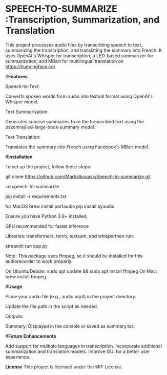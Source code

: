 # SPEECH-TO-SUMMARIZE :Transcription, Summarization, and Translation


This project processes audio files by transcribing speech to text, summarizing the transcription, and translating the summary into French. It uses OpenAI's Whisper for transcription, a LED-based summarizer for summarization, and MBart for multilingual translation on https://huggingface.co/

#**Features**

Speech-to-Text:

Converts spoken words from audio into textual format using OpenAI's Whisper model.

Text Summarization:

Generates concise summaries from the transcribed text using the pszemraj/led-large-book-summary model.

Text Translation:

Translates the summary into French using Facebook's MBart model.

#**Installation**

To set up the project, follow these steps:

git clone https://github.com/Martialkouass/Speech-to-summarize.git

cd speech-to-summarize

pip install -r requirements.txt  

for MacOS
brew install portaudio
pip install pyaudio

Ensure you have Python 3.9+ installed,

GPU recommended for faster inference

Libraries: transformers, torch, textsum, and whisperthen run:

streamlit run app.py


Note: This package uses ffmpeg, so it should be installed for this audiorecorder to work properly.

On Ubuntu/Debian: sudo apt update && sudo apt install ffmpeg
On Mac: brew install ffmpeg


#**Usage**

Place your audio file (e.g., audio.mp3) in the project directory.

Update the file path in the script as needed.


Outputs:


Summary: Displayed in the console or saved as summary.txt.


#**Future Enhancements**

Add support for multiple languages in transcription.
Incorporate additional summarization and translation models.
Improve GUI for a better user experience.



**License**
This project is licensed under the MIT License.

